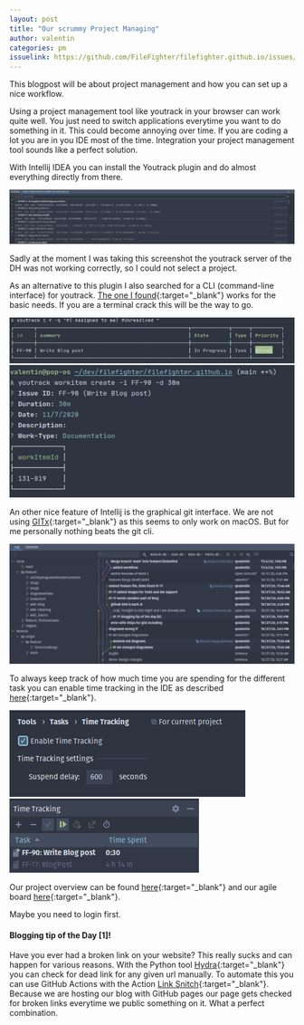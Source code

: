 ```yaml
---
layout: post
title: "Our scrummy Project Managing"
author: valentin
categories: pm
issuelink: https://github.com/FileFighter/filefighter.github.io/issues/26
---
```


This blogpost will be about project management and how you can set up a nice workflow.


Using a project management tool like youtrack in your browser can work quite well. You just need to switch applications everytime you want to do something in it. This could become annoying over time. If you are coding a lot you are in you IDE most of the time. Integration your project management tool sounds like a perfect solution.

With Intellij IDEA you can install the Youtrack plugin and do almost everything directly from there.

<img src="/assets/images/blog-6/yt-in-ide.png"/>

Sadly at the moment I was taking this screenshot the youtrack server of the DH was not working correctly, so I could not select a project.


As an alternative to this plugin I also searched for a CLI (command-line interface) for youtrack. [The one I found](https://github.com/shanehofstetter/youtrack-cli){:target="_blank"} works for the basic needs. If you are a terminal crack this will be the way to go.

<img src="/assets/images/blog-6/yt-cli.png">

<img src="/assets/images/blog-6/yt-cli-work.png">


An other nice feature of Intellij is the graphical git interface. We are not using [GITx](http://gitx.frim.nl/){:target="_blank"} as this seems to only work on macOS. But for me personally nothing beats the git cli.   


<img src="/assets/images/blog-6/git-in-ide.png">


To always keep track of how much time you are spending for the different task you can enable time tracking in the IDE as described [here](https://www.jetbrains.com/help/youtrack/incloud/YouTrack-Integration-Plugin.html){:target="_blank"}.


<img src="/assets/images/blog-6/enable-tt.png">

<img src="/assets/images/blog-6/time.png">

Our project overview can be found [here](https://dhbw-karlsruhe.myjetbrains.com/youtrack/dashboard?id=005597cb-b220-44de-826c-c318c2d86655){:target="_blank"} and our agile board [here](https://dhbw-karlsruhe.myjetbrains.com/youtrack/agiles/108-41){:target="_blank"}. 

Maybe you need to login first.




#### Blogging tip of the Day [1]!

Have you ever had a broken link on your website? This really sucks and can happen for various reasons. 
With the Python tool [Hydra](https://github.com/victoriadrake/hydra-link-checker){:target="_blank"} you can check for dead link for any given url manually.
To automate this you can use GitHub Actions with the Action [Link Snitch](https://github.com/victoriadrake/link-snitch){:target="_blank"}. Because we are hosting our blog with GitHub pages our page gets checked for broken links everytime we public something on it. What a perfect combination.
